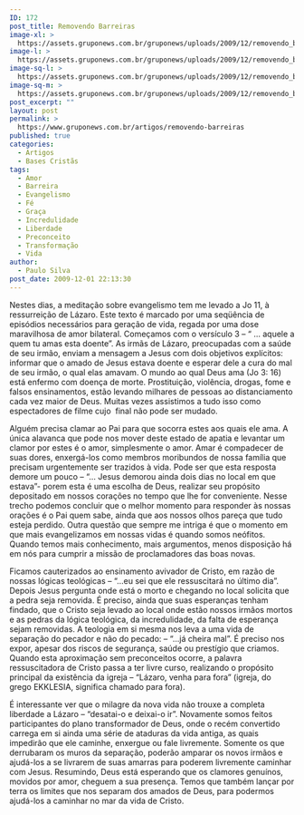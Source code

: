 ```yaml
---
ID: 172
post_title: Removendo Barreiras
image-xl: >
  https://assets.gruponews.com.br/gruponews/uploads/2009/12/removendo_barreiras.jpg
image-l: >
  https://assets.gruponews.com.br/gruponews/uploads/2009/12/removendo_barreiras-960x720.jpg
image-sq-l: >
  https://assets.gruponews.com.br/gruponews/uploads/2009/12/removendo_barreiras.jpg
image-sq-m: >
  https://assets.gruponews.com.br/gruponews/uploads/2009/12/removendo_barreiras-720x720.jpg
post_excerpt: ""
layout: post
permalink: >
  https://www.gruponews.com.br/artigos/removendo-barreiras
published: true
categories:
  - Artigos
  - Bases Cristãs
tags:
  - Amor
  - Barreira
  - Evangelismo
  - Fé
  - Graça
  - Incredulidade
  - Liberdade
  - Preconceito
  - Transformação
  - Vida
author:
  - Paulo Silva
post_date: 2009-12-01 22:13:30
---
```

Nestes dias, a meditação sobre evangelismo tem me levado a Jo 11, à ressurreição de Lázaro. Este texto é marcado por uma seqüência de episódios necessários para geração de vida, regada por uma dose maravilhosa de amor bilateral. Começamos com o versículo 3 – “ ... aquele a quem tu amas esta doente”. As irmãs de Lázaro, preocupadas com a saúde de seu irmão, enviam a mensagem a Jesus com dois objetivos explícitos: informar que o amado de Jesus estava doente e esperar dele a cura do mal de seu irmão, o qual elas amavam. O mundo ao qual Deus ama (Jo 3: 16) está enfermo com doença de morte. Prostituição, violência, drogas, fome e falsos ensinamentos, estão levando milhares de pessoas ao distanciamento cada vez maior de Deus. Muitas vezes assistimos a tudo isso como espectadores de filme cujo  final não pode ser mudado.

Alguém precisa clamar ao Pai para que socorra estes aos quais ele ama. A única alavanca que pode nos mover deste estado de apatia e levantar um clamor por estes é o amor, simplesmente o amor. Amar é compadecer de suas dores, enxergá-los como membros moribundos de nossa família que precisam urgentemente ser trazidos à vida. Pode ser que esta resposta demore um pouco – “... Jesus demorou ainda dois dias no local em que  estava”- porem esta é uma escolha de Deus, realizar seu propósito depositado em nossos corações no tempo que lhe for conveniente. Nesse trecho podemos concluir que o melhor momento para responder às nossas orações é o Pai quem sabe, ainda que aos nossos olhos pareça que tudo esteja perdido. Outra questão que sempre me intriga é que o momento em que mais evangelizamos em nossas vidas é quando somos neófitos. Quando temos mais conhecimento, mais argumentos, menos disposição há em nós para cumprir a missão de proclamadores das boas novas.

Ficamos cauterizados ao ensinamento avivador de Cristo, em razão de nossas lógicas teológicas – “...eu sei que ele ressuscitará no último dia”. Depois Jesus pergunta onde está o morto e chegando no local solicita que a pedra seja removida. É preciso, ainda que suas esperanças tenham findado, que o Cristo seja levado ao local onde estão nossos irmãos mortos e as pedras da lógica teológica, da incredulidade, da falta de esperança sejam removidas. A teologia em si mesma nos leva a uma vida de separação do pecador e não do pecado: – “...já cheira mal”. É preciso nos expor, apesar dos riscos de segurança, saúde ou prestígio que criamos. Quando esta aproximação sem preconceitos ocorre, a palavra ressuscitadora de Cristo passa a ter livre curso, realizando o propósito principal da existência da igreja – “Lázaro, venha para fora” (igreja, do grego EKKLESIA, significa chamado para fora).

É interessante ver que o milagre da nova vida não trouxe a completa liberdade a Lázaro – “desatai-o e deixai-o ir”. Novamente somos feitos participantes do plano transformador de Deus, onde o recém convertido carrega em si ainda uma série de ataduras da vida antiga, as quais impedirão que ele caminhe, enxergue ou fale livremente. Somente os que derrubaram os muros da separação, poderão amparar os novos irmãos e ajudá-los a se livrarem de suas amarras para poderem livremente caminhar com Jesus. Resumindo, Deus está esperando que os clamores genuínos, movidos por amor, cheguem a sua presença. Temos que também lançar por terra os limites que nos separam dos amados de Deus, para podermos ajudá-los a caminhar no mar da vida de Cristo.